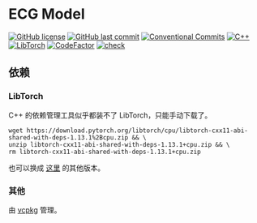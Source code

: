 # ECG Model

[![GitHub license](https://img.shields.io/github/license/ccxxxi/ecg_model)](LICENSE)
[![GitHub last commit](https://img.shields.io/github/last-commit/ccxxxi/ecg_model)](https://github.com/CCXXXI/ecg_model/commits)
[![Conventional Commits](https://img.shields.io/badge/Conventional%20Commits-1.0.0-%23FE5196?logo=conventionalcommits&logoColor=white)](https://conventionalcommits.org)
[![C++](https://img.shields.io/badge/C++-00599C?logo=cplusplus)](https://isocpp.org)
[![LibTorch](https://img.shields.io/badge/LibTorch-EE4C2C?logo=pytorch&logoColor=white)](https://pytorch.org)
[![CodeFactor](https://www.codefactor.io/repository/github/ccxxxi/ecg_model/badge)](https://www.codefactor.io/repository/github/ccxxxi/ecg_model)
[![check](https://github.com/CCXXXI/ecg_model/actions/workflows/check.yml/badge.svg)](https://github.com/CCXXXI/ecg_model/actions/workflows/check.yml)

## 依赖

### LibTorch

C++ 的依赖管理工具似乎都装不了 LibTorch，只能手动下载了。

```shell
wget https://download.pytorch.org/libtorch/cpu/libtorch-cxx11-abi-shared-with-deps-1.13.1%2Bcpu.zip && \
unzip libtorch-cxx11-abi-shared-with-deps-1.13.1+cpu.zip && \
rm libtorch-cxx11-abi-shared-with-deps-1.13.1+cpu.zip
```

也可以换成 [这里](https://pytorch.org/get-started/locally/) 的其他版本。

### 其他

由 [vcpkg](https://github.com/microsoft/vcpkg) 管理。
